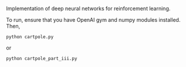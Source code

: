 Implementation of deep neural networks for reinforcement learning. 

To run, ensure that you have OpenAI gym and numpy modules installed. Then,
```
python cartpole.py
```
or
```
python cartpole_part_iii.py
```